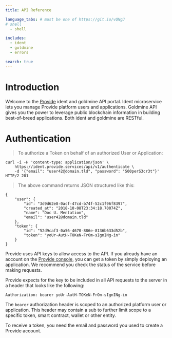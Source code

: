 ```yaml
---
title: API Reference

language_tabs: # must be one of https://git.io/vQNgJ
# shell
  - shell

includes:
  - ident
  - goldmine
  - errors

search: true
---
```


# Introduction

Welcome to the [Provide](http://provide.services/) ident and goldmine API  portal. Ident microservice lets you manage Provide platform users and applications. Goldmine API gives you the power to leverage public blockchain information in building best-of-breed applications. Both ident and goldmine are RESTful.

# Authentication

> To authorize a Token on behalf of an authorized User or Application:

```shell
curl -i -H 'content-type: application/json' \
    https://ident.provide.services/api/v1/authenticate \
    -d '{"email": "user42@domain.tld", "password": "S00perS3cr3t"}'
HTTP/2 201
```

> The above command returns JSON structured like this:

```
{
    "user": {
        "id": "3d9d62e8-0acf-47cd-b74f-52c1f96f8397",
        "created_at": "2018-10-08T23:34:18.70074Z",
        "name": "Doc U. Mentation",
        "email": "user42@domain.tld"
    },
    "token": {
        "id": "52d9caf3-0a56-4670-886e-8136b633d52b",
        "token": "yoUr-AutH-TOKeN-FrOm-sIgnINg-in"
    }
}
```

Provide uses API keys to allow access to the API. If you already have an account on the [Provide console](https://dawn.provide.services/sign-in), you can get a token by simply deploying an application. We recommend you check the status of the service before making requests.

Provide expects for the key to be included in all API requests to the server in a header that looks like the following:

`Authorization: bearer yoUr-AutH-TOKeN-FrOm-sIgnINg-in`

The `bearer` authorization header is scoped to an authorized platform user or application. This header may contain a sub to further limit scope to a specific token, smart contract, wallet or other entity.

<aside class="success">
To receive a token, you need the email and password you used to create a Provide account.
</aside>
